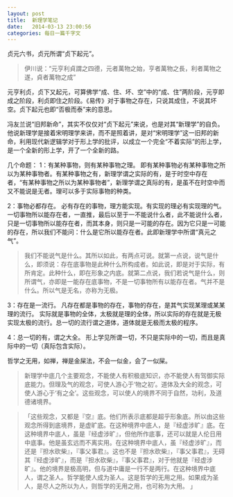 ```yaml
---
layout: post
title:  新理学笔记
date:   2014-03-13 23:00:56
categories: 每日一篇千字文
---
```


贞元六书，贞元所谓“贞下起元”。
>伊川说：“元亨利貞謂之四德，元者萬物之始，亨者萬物之長，利者萬物之遂，貞者萬物之成”

元亨利贞，贞下又起元，可算佛学“成、住、坏、空”中的“成、住”两阶段，元亨即成之阶段，利贞即住之阶段。《易传》对于事物之存在，只说其成住，不说其坏空。贞下起元也即“否极而泰”来的意思。

冯友兰说“旧邦新命”，其实不仅仅对“贞下起元”来说，也是对其“新理学”的自负。他说新理学是接着宋明理学来讲，而不是照着讲，是对“宋明理学”这一旧邦的新命，利用现代新逻辑学对于形上学的批评，以成立一个完全“不着实际”的形上学，是一个全新的形上学，开了一个全新的路。

几个命题：
1：有某种事物，则有某种事物之理。
即有某种事物必有某种事物之所以为某种事物者。有某种事物之有，新理学谓之实际的有，是于时空中存在者，“有某种事物之所以为某种事物者”，新理学谓之真际的有，是虽不在时空中而又不能说是无者。理可以多于实际事物的种类。

2：事物必都存在。
必有存在的事物，理方能实现。有实现的理必有实现理的气。
一切事物所以能存在者，一直推，最后以至于一不能说什么者，此不能说什么者，只是一切事物所以能存在者，而其本身，则只是一可能的存在。因为它只是一可能的存在，所以我们不能问：什么是它所以能存在者。此即新理学中所谓“真元之气”。
>我们不能说气是什么。其所以如此，有两点可说。就第一点说，说气是什么，即须说：存在底事物是此种什么所构成者。如此说，即是对于实际，有所肯定。此种什么，即在形象之内底。就第二点说，我们若说气是什么，则所谓气，亦即是一能存在底事物，不是一切事物所有以能存在者。气并不是什么。所以气是无名，亦称为无极。

3：存在是一流行。
凡存在都是事物的存在，事物的存在，是其气实现某理或某某理的流行。
实际就是事物的全体，太极就是理的全体，所以实际的存在就是无极实现太极的流行。总一切的流行谓之道体，道体就是无极而太极的程序。

4：总一切的有，谓之大全。
形上学见所谓一切，不只是实际中的一切，而且是真际中的一切（真际包含实际）。

哲学之无用，如禅，禅是金屎法，不会一似金，会了一似屎。
>新理学中底几个主要观念，不能使人有积极底知识，亦不能使人有驾御实际底能力。但理及气的观念，可使人游心于‘物之初’。道体及大全的观念，可使人游心于‘有之全’。这些观念，可以使人的境界不同于自然，功利，及道德诸境界。

>「这些观念，又都是『空』底。他们所表示底都是超乎形象底。所以由这些观念所得到底境界，是虚旷底。在这种境界中底人，是『经虚涉旷』底。在这种境界中底人，虽是『经虚涉旷』，但他所作底事，还可以就是人伦日用中底事。他是虽玄远而不离实用。在这种境界中底人，虽『经虚涉旷』，而还是『担水砍柴』，『事父事君』。这也不是『担水砍柴』，『事父事君』，无碍其『经虚涉旷』，而是『担水砍柴』，『事父事君』，对于他就是『经虚涉旷』。他的境界是极高明，但与道中庸是一行不是两行。在这种境界中底人，谓之圣人。哲学能使人成为圣人。这是哲学的无用之用。如果成为圣人，是尽人之所以为人，则哲学的无用之用，也可称为大用。 」
